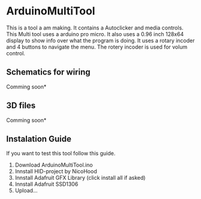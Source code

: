 # ArduinoMultiTool
This is a tool a am making. It contains a Autoclicker and media controls.
This Multi tool uses a arduino pro micro. It also uses a 0.96 inch 128x64 display to show info over what the program is doing. It uses a rotary incoder and 4 buttons to navigate the menu. The rotery incoder is used for volum control.

## Schematics for wiring
Comming soon*

## 3D files 
Comming soon*

## Instalation Guide
If you want to test this tool follow this guide.
1. Download ArduinoMultiTool.ino
2. Innstall HID-project by NicoHood
3. Innstall Adafruit GFX Library (click install all if asked)
4. Innstall Adafruit SSD1306
5. Upload...
